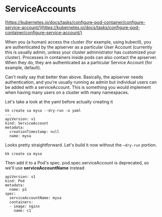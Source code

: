 # ServiceAccounts

[https://kubernetes.io/docs/tasks/configure-pod-container/configure-service-account/](https://kubernetes.io/docs/tasks/configure-pod-container/configure-service-account/)

When you (a human) access the cluster (for example, using kubectl), you are authenticated by the apiserver as a particular User Account (currently this is usually admin, unless your cluster administrator has customized your cluster). Processes in containers inside pods can also contact the apiserver. When they do, they are authenticated as a particular Service Account (for example, default).

Can't really say that better than above. Basically, the apiserver needs authentication, and you're usually running as admin but individual users can be added with a serviceAccount. This is something you would implement when having many users on a cluster with many namespaces.

Let's take a look at the yaml before actually creating it 

    kk create sa mysa --dry-run -o yaml
    ---
    apiVersion: v1
    kind: ServiceAccount
    metadata:
      creationTimestamp: null
      name: mysa

Looks pretty straightforward. Let's build it now without the `—dry-run` portion.

    kk create sa mysa

Then add it to a Pod's spec. pod.spec.serviceAccount is deprecated, so we'll use **serviceAccountName** instead

    apiVersion: v1
    kind: Pod
    metadata:
      name: p1
    spec:
      serviceAccountName: mysa
      containers:
      - image: nginx
        name: c1
